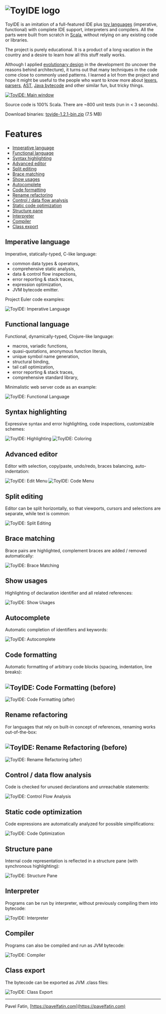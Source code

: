 # ![ToyIDE logo](doc/images/toyide-logo.png?raw=true "ToyIDE")

ToyIDE is an imitation of a full-featured IDE plus
[toy languages](https://en.wikipedia.org/wiki/Toy_language "Toy language - Wikipedia")
(imperative, functional) with complete IDE support, interpreters and compilers.
All the parts were built from scratch in [Scala](https://www.scala-lang.org/ "The Scala Programming Language"),
without relying on any existing code or libraries.

The project is purely educational. It is a product of a long vacation in
the country and a desire to learn how all this stuff really works.

Although I applied [evolutionary design](https://www.artima.com/intv/evolution.html "Evolutionary Design - Artima")
in the development (to uncover the reasons behind architecture), it turns out
that many techniques in the code come close to commonly used patterns.
I learned a lot from the project and hope it might be useful to the people
who want to know more about [lexers](https://en.wikipedia.org/wiki/Lexical_analysis "Lexical analysis - Wikipedia"),
[parsers](https://en.wikipedia.org/wiki/Parsing "Parsing - Wikipedia"),
[AST](https://en.wikipedia.org/wiki/Abstract_syntax_tree "Abstract syntax tree - Wikipedia"),
[Java bytecode](https://en.wikipedia.org/wiki/Java_bytecode "Java bytecode - Wikipedia")
and other similar fun, but tricky things.

[![ToyIDE: Main window](doc/images/toyide-main-window.jpg?raw=true)](doc/images/toyide-main-window-large.png?raw=true)

Source code is 100% Scala. There are ~800 unit tests (run in < 3 seconds).

Download binaries: [toyide-1.2.1-bin.zip](https://github.com/pavelfatin/toyide/releases/download/v1.2.1/toyide-1.2.1-bin.zip) (7.5 MB)

# Features

* [Imperative language](#imperative-language)
* [Functional language](#functional-language)
* [Syntax highlighting](#syntax-highlighting)
* [Advanced editor](#advanced-editor)
* [Split editing](#split-editing)
* [Brace matching](#brace-matching)
* [Show usages](#show-usages)
* [Autocomplete](#autocomplete)
* [Code formatting](#code-formatting)
* [Rename refactoring](#rename-refactoring)
* [Control / data flow analysis](#control--data-flow-analysis)
* [Static code optimization](#static-code-optimization)
* [Structure pane](#structure-pane)
* [Interpreter](#interpreter)
* [Compiler](#compiler)
* [Class export](#class-export)

## Imperative language

Imperative, statically-typed, C-like language:

* common data types & operators,
* comprehensive static analysis,
* data & control flow inspections,
* error reporting & stack traces,
* expression optimization,
* JVM bytecode emitter.

Project Euler code examples:

![ToyIDE: Imperative Language](doc/images/toyide-imperative-language.png?raw=true)

## Functional language

Functional, dynamically-typed, Clojure-like language:

* macros, variadic functions,
* quasi-quotations, anonymous function literals,
* unique symbol name generation,
* structural binding,
* tail call optimization,
* error reporting & stack traces,
* comprehensive standard library,

Minimalistic web server code as an example:

![ToyIDE: Functional Language](doc/images/toyide-functional-language.png?raw=true)

## Syntax highlighting

Expressive syntax and error highlighting, code inspections, customizable schemes:

![ToyIDE: Highlighting](doc/images/toyide-highlighting.png?raw=true)
![ToyIDE: Coloring](doc/images/toyide-coloring.png?raw=true)

## Advanced editor

Editor with selection, copy/paste, undo/redo, braces balancing,
auto-indentation:

![ToyIDE: Edit Menu](doc/images/toyide-edit-menu.png?raw=true)
![ToyIDE: Code Menu](doc/images/toyide-code-menu.png?raw=true)

## Split editing

Editor can be split horizontally, so that viewports, cursors and selections are separate, while text is common:

![ToyIDE: Split Editing](doc/images/toyide-split-editor.png?raw=true)

## Brace matching

Brace pairs are highlighted, complement braces are added / removed automatically:

![ToyIDE: Brace Matching](doc/images/toyide-brace-matching.png?raw=true)

## Show usages

Highlighting of declaration identifier and all related references:

![ToyIDE: Show Usages](doc/images/toyide-show-usages.png?raw=true)

## Autocomplete

Automatic completion of identifiers and keywords:

![ToyIDE: Autocomplete](doc/images/toyide-autocomplete.png?raw=true)

## Code formatting

Automatic formatting of arbitrary code blocks (spacing, indentation, line breaks):

![ToyIDE: Code Formatting (before)](doc/images/toyide-code-formatting-before.png?raw=true)
---
![ToyIDE: Code Formatting (after)](doc/images/toyide-code-formatting-after.png?raw=true)

## Rename refactoring

For languages that rely on built-in concept of references, renaming works out-of-the-box:

![ToyIDE: Rename Refactoring (before)](doc/images/toyide-rename-refactoring-before.png?raw=true)
---
![ToyIDE: Rename Refactoring (after)](doc/images/toyide-rename-refactoring-after.png?raw=true)

## Control / data flow analysis

Code is checked for unused declarations and unreachable statements:

![ToyIDE: Control Flow Analysis](doc/images/toyide-control-flow-analysis.png?raw=true)

## Static code optimization

Code expressions are automatically analyzed for possible simplifications:

![ToyIDE: Code Optimization](doc/images/toyide-code-optimization.png?raw=true)

## Structure pane

Internal code representation is reflected in a structure pane (with synchronous highlighting):

![ToyIDE: Structure Pane](doc/images/toyide-structure-pane.png?raw=true)

## Interpreter

Programs can be run by interpreter, without previously compiling them into bytecode:

![ToyIDE: Interpreter](doc/images/toyide-interpreter.png?raw=true)

## Compiler

Programs can also be compiled and run as JVM bytecode:

![ToyIDE: Compiler](doc/images/toyide-compile-command.png?raw=true)

## Class export

The bytecode can be exported as JVM .class files:

![ToyIDE: Class Export](doc/images/toyide-compiler.png?raw=true)

---
Pavel Fatin, [https://pavelfatin.com](https://pavelfatin.com)
